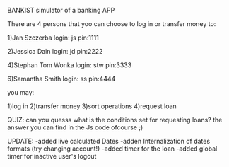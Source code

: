 BANKIST simulator of a banking APP

There are 4 persons that yoo can choose to log in or transfer money to:

1)Jan Szczerba
login: js
pin:1111

2)Jessica Dain
login: jd
pin:2222

4)Stephan Tom Wonka
login: stw
pin:3333

6)Samantha Smith
login: ss
pin:4444

you may:

1)log in
2)transfer money
3)sort operations
4)request loan

QUIZ:
can you quesss what is the conditions set for requesting loans? 
the answer you can find in the Js code ofcourse ;)

UPDATE:
-added live calculated Dates
-adden Internalization of dates formats (try changing account!)
-added timer for the loan
-added global timer for inactive user's logout
